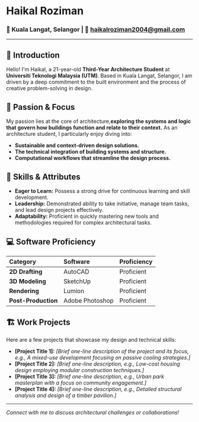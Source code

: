 # Haikal Roziman
### 📍 Kuala Langat, Selangor | 📧 haikalroziman2004@gmail.com
---

## 👋 Introduction

Hello! I'm Haikal, a 21-year-old **Third-Year Architecture Student** at **Universiti Teknologi Malaysia (UTM)**. Based in Kuala Langat, Selangor, I am driven by a deep commitment to the built environment and the process of creative problem-solving in design.

## 🌟 Passion & Focus

My passion lies at the core of architecture,**exploring the systems and logic that govern how buildings function and relate to their context.** As an architecture student, I particularly enjoy diving into:
* **Sustainable and context-driven design solutions.**
* **The technical integration of building systems and structure.**
* **Computational workflows that streamline the design process.**

## 🚀 Skills & Attributes

* **Eager to Learn:** Possess a strong drive for continuous learning and skill development.
* **Leadership:** Demonstrated ability to take initiative, manage team tasks, and lead design projects effectively.
* **Adaptability:** Proficient in quickly mastering new tools and methodologies required for complex architectural tasks.

## 💻 Software Proficiency

| Category | Software | Proficiency |
| :--- | :--- | :--- |
| **2D Drafting** | AutoCAD | Proficient |
| **3D Modeling** | SketchUp | Proficient |
| **Rendering** | Lumion | Proficient |
| **Post-Production**| Adobe Photoshop | Proficient |

## 🏗️ Work Projects

Here are a few projects that showcase my design and technical skills:
* **[Project Title 1]:** *[Brief one-line description of the project and its focus, e.g., A mixed-use development focusing on passive cooling strategies.]*
* **[Project Title 2]:** *[Brief one-line description, e.g., Low-cost housing design employing modular construction techniques.]*
* **[Project Title 3]:** *[Brief one-line description, e.g., Urban park masterplan with a focus on community engagement.]*
* **[Project Title 4]:** *[Brief one-line description, e.g., Detailed structural analysis and design of a timber pavilion.]*

***
*Connect with me to discuss architectural challenges or collaborations!*
